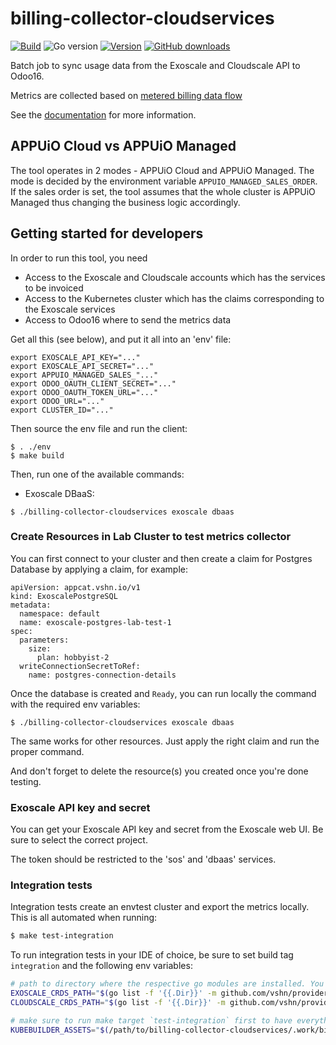 # billing-collector-cloudservices

[![Build](https://img.shields.io/github/workflow/status/vshn/billing-collector-cloudservices/Test)][build]
![Go version](https://img.shields.io/github/go-mod/go-version/vshn/billing-collector-cloudservices)
[![Version](https://img.shields.io/github/v/release/vshn/billing-collector-cloudservices)][releases]
[![GitHub downloads](https://img.shields.io/github/downloads/vshn/billing-collector-cloudservices/total)][releases]

[build]: https://github.com/vshn/billing-collector-cloudservices/actions?query=workflow%3ATest
[releases]: https://github.com/vshn/billing-collector-cloudservices/releases

Batch job to sync usage data from the Exoscale and Cloudscale API to Odoo16.

Metrics are collected based on [metered billing data flow](https://docs.central.vshn.ch/metered-billing-data-flow.html)

See the [documentation](https://kb.vshn.ch/app-catalog/reference/cloud-usage-reporting.html) for more information.

## APPUiO Cloud vs APPUiO Managed

The tool operates in 2 modes - APPUiO Cloud and APPUiO Managed. 
The mode is decided by the environment variable `APPUIO_MANAGED_SALES_ORDER`.
If the sales order is set, the tool assumes that the whole cluster is APPUiO Managed thus changing the business logic accordingly.

## Getting started for developers

In order to run this tool, you need
* Access to the Exoscale and Cloudscale accounts which has the services to be invoiced
* Access to the Kubernetes cluster which has the claims corresponding to the Exoscale services
* Access to Odoo16 where to send the metrics data

Get all this (see below), and put it all into an 'env' file:

```
export EXOSCALE_API_KEY="..."
export EXOSCALE_API_SECRET="..."
export APPUIO_MANAGED_SALES_"..."
export ODOO_OAUTH_CLIENT_SECRET="..."
export ODOO_OAUTH_TOKEN_URL="..."
export ODOO_URL="..."
export CLUSTER_ID="..."
```

Then source the env file and run the client:

```
$ . ./env
$ make build
```

Then, run one of the available commands:

* Exoscale DBaaS:
```
$ ./billing-collector-cloudservices exoscale dbaas
```

### Create Resources in Lab Cluster to test metrics collector

You can first connect to your cluster and then create a claim for Postgres Database by applying a claim, for example:

```
apiVersion: appcat.vshn.io/v1
kind: ExoscalePostgreSQL
metadata:
  namespace: default
  name: exoscale-postgres-lab-test-1
spec:
  parameters:
    size:
      plan: hobbyist-2
  writeConnectionSecretToRef:
    name: postgres-connection-details
```

Once the database is created and `Ready`, you can run locally the command with the required env variables:
```
$ ./billing-collector-cloudservices exoscale dbaas
```

The same works for other resources. Just apply the right claim and run the proper command.

And don't forget to delete the resource(s) you created once you're done testing.

### Exoscale API key and secret

You can get your Exoscale API key and secret from the Exoscale web UI. Be sure to select the correct project.

The token should be restricted to the 'sos' and 'dbaas' services.

### Integration tests

Integration tests create an envtest cluster and export the metrics locally. This is all automated when running:

```bash
$ make test-integration
```

To run integration tests in your IDE of choice, be sure to set build tag `integration` and the following env variables:

```bash
# path to directory where the respective go modules are installed. You can also specify the path to the local clone of the respective repositories.
EXOSCALE_CRDS_PATH="$(go list -f '{{.Dir}}' -m github.com/vshn/provider-exoscale)/package/crds)"
CLOUDSCALE_CRDS_PATH="$(go list -f '{{.Dir}}' -m github.com/vshn/provider-cloudscale)/package/crds)"

# make sure to run make target `test-integration` first to have everything setup correctly.
KUBEBUILDER_ASSETS="$(/path/to/billing-collector-cloudservices/.work/bin/setup-envtest --bin-dir "/path/to/billing-collector-cloudservices/.work/bin" use -i -p path '1.24.x!')"
```
